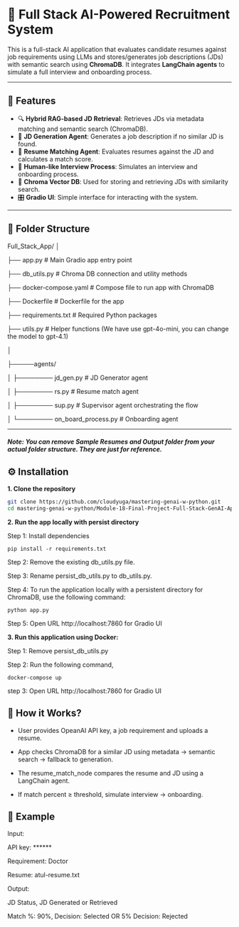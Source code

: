 
# 🧠 Full Stack AI-Powered Recruitment System

This is a full-stack AI application that evaluates candidate resumes against job requirements using LLMs and stores/generates job descriptions (JDs) with semantic search using **ChromaDB**. It integrates **LangChain agents** to simulate a full interview and onboarding process.

---

## 🚀 Features

- 🔍 **Hybrid RAG-based JD Retrieval**: Retrieves JDs via metadata matching and semantic search (ChromaDB).
- 📝 **JD Generation Agent**: Generates a job description if no similar JD is found.
- 📄 **Resume Matching Agent**: Evaluates resumes against the JD and calculates a match score.
- 👤 **Human-like Interview Process**: Simulates an interview and onboarding process.
- 💾 **Chroma Vector DB**: Used for storing and retrieving JDs with similarity search.
- 🎛️ **Gradio UI**: Simple interface for interacting with the system.

---

## 📁 Folder Structure

Full_Stack_App/
│

├── app.py # Main Gradio app entry point

├── db_utils.py # Chroma DB connection and utility methods

├── docker-compose.yaml # Compose file to run app with ChromaDB

├── Dockerfile # Dockerfile for the app

├── requirements.txt # Required Python packages

├── utils.py # Helper functions (We have use gpt-4o-mini, you can change the model to gpt-4.1)

│

├─────agents/

│ ├──────── jd_gen.py # JD Generator agent

│ ├──────── rs.py # Resume match agent

│ ├──────── sup.py # Supervisor agent orchestrating the flow

│ └──────── on_board_process.py # Onboarding agent

---
##### Note: You can remove Sample Resumes and Output folder from your actual folder structure. They are just for reference. 

## ⚙️ Installation

**1. Clone the repository**

```bash
git clone https://github.com/cloudyuga/mastering-genai-w-python.git
cd mastering-genai-w-python/Module-18-Final-Project-Full-Stack-GenAI-Application/Recruitment_Automation_System
```

**2. Run the app locally with persist directory** 

Step 1: Install dependencies
```
pip install -r requirements.txt
```
Step 2: Remove the existing db_utils.py file.

Step 3: Rename persist_db_utils.py to db_utils.py.

Step 4: To run the application locally with a persistent directory for ChromaDB, use the following command:
```
python app.py
```
Step 5: Open URL http://localhost:7860 for Gradio UI

**3. Run this application using Docker:**

Step 1: Remove persist_db_utils.py

Step 2: Run the following command,
```
docker-compose up
```
step 3: Open URL http://localhost:7860 for Gradio UI

## 🧪 How it Works?
- User provides OpeanAI API key, a job requirement and uploads a resume.

- App checks ChromaDB for a similar JD using metadata → semantic search → fallback to generation.

- The resume_match_node compares the resume and JD using a LangChain agent.

- If match percent ≥ threshold, simulate interview → onboarding.

## 📝 Example
Input:

API key: ******

Requirement: Doctor	

Resume: atul-resume.txt	

Output:

JD Status, JD Generated or Retrieved

Match %: 90%, Decision: Selected OR 5% Decision: Rejected


